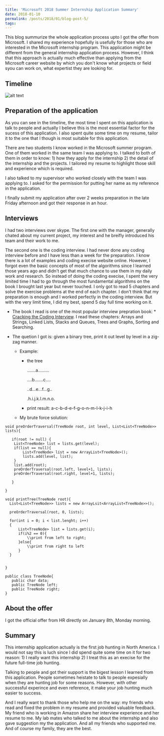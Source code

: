```yaml
---
title: 'Microsoft 2018 Summer Internship Application Summary'
date: 2018-01-10
permalink: /posts/2018/01/blog-post-5/
tags:
---
```


This blog summurize the whole application process upto I got the offer from Microsoft. I shared my experience hopefully is usefully for those who are interested in the Microsoft internship program. This application might be different from the general internship application process. However, I think that this approach is actually much effective than applying from the Microsoft career website by which you don't know what projects or field syou can work on, what expertist they are looking for. 

Timeline 
------
![alt text](https://norahuang.github.io/images/post5_timeline.png)


Preparation of the application
------
As you can see in the timeline, the most time I spent on this application is talk to people and actually I believe this is the most essential factor for the sucess of this application. I also spent quite some time on my resume, tailor it to the one that I though is most suitable for this application. 

There are two students I know worked in the Microsoft summer program. One of them worked in the same team I was applying to. I talked to both of them in order to know: 1) how they apply for the internship 2) the detail of the internship and the projects. I tailored my resume to highlight those skill and experience which is required.

I also talked to my supervisor who worked closely with the team I was applying to. I asked for the permission for putting her name as my reference in the application.

I finally submit my application after over 2 weeks preparation in the late Friday afternoon and got their response in an hour.

Interviews
------
I had two interviews over skype. The first one with the manager, generally chated about my current project, my interest and he breifly introduced his team and their work to me. 

The second one is the coding interview. I had never done any coding interview before and I have less than a week for the preparation. I know there is a lot of examples and coding execise website online. However, I forgot even the basic concepts of most of the algorithms since I learned those years ago and didn't get that much chance to use them in my daily work and research. So instead of doing the coding execise, I spent the very limited time I had to go through the most fundamental algorithms on the book I brought last year but never touched. I only got to read 5 chapters and solve the exercise problems at the end of each chapter. I don't think that my preparation is enough and I worked perfectly in the coding interview. But with the very limit time, I did my best, spend 5 day full time working on it.

* The book I read is one of the most popular interview prepration book: * <a href="https://www.amazon.ca/Cracking-Coding-Interview-Programming-Questions/dp/0984782850/ref=pd_lpo_sbs_14_t_0/135-1906838-7751814?_encoding=UTF8&psc=1&refRID=F62TW51B2D33ZDF84EV2">Cracking the Coding Interview</a>. I read these chapters: Arrays and Strings, Linked Lists, Stacks and Queues, Trees and Graphs, Sorting and Searching.

* The quetion I got is: given a binary tree, print it out level by level in a zig-zag manner.
  * Example: 
     * the tree

         .......a.........

         ....b.......c.... 

         ..d...e...f...g.. 
         
         .h.i.j.k.l.m.n.o.
    * print result: a-c-b-d-e-f-g-o-n-m-l-k-j-i-h
  * My brute force solution:

```
void preOrderTraversal(TreeNode root, int level, List<List<TreeNode>> lists){
   
   if(root != null) {  
    List<TreeNode> list = lists.get(level);    
    if(list == null){
        List<TreeNode> list = new ArrayList<TreeNode>();
        lists.add(level, list);
    }   
    list.add(root);
    preOrderTraversal(root.left, level+1, lists);
    preOrderTraversal(root.right, level+1, lists);
       
   }

}

void printTree(TreeNode root){
  List<List<TreeNode>> lists = new ArrayLsit<ArrayList<TreeNode>>();
  
  preOrderTraversal(root, 0, lists);
  
  for(int i = 0; i < list.lenght; i++)
  {
      List<TreeNode> list = lists.get(i);
      if(i%2 == 0){
          \\print from left to right;
      }else{
          \\print from right to left
      }
  }
  
  
}

public class TreeNode{
   public char data;
   public TreeNode left;
   public TreeNode right;
}
```


About the offer
------
I got the official offer from HR directly on January 8th, Monday morning. 


Summary
------
This internship application actually is the first job hunting in North America. I would not say this is luch since I did spend quite some time on it for two reason: 1) I really want this internship 2) I treat this as an execise for the future full-time job hunting. 

Talking to people and got their support is the bigest lesson I learned from this application. People sometimes heistate to talk to people expesially when they are hunting job for some reasons. However, with other successful experince and even reference, it make your job hunting much easier to success. 

And I really want to thank those who help me on the way: my friends who read and fixed the problem in my resume and provided valuable feedback. My friend who is working in Amazon share her interview experience and her resume to me. My lab mates who talked to me about the internship and also gave suggestion my the application. And all my friends who supported me. And of course my family, they are the best.



